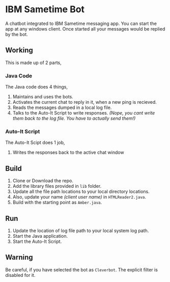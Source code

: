 # IBM Sametime Bot

A chatbot integrated to IBM Sametime messaging app. You can start the app at any windows client. Once started all your messages would be replied by the bot.

## Working

This is made up of 2 parts,

### Java Code

The Java code does 4 things,

1. Maintains and uses the bots.
2. Activates the current chat to reply in it, when a new ping is recieved.
3. Reads the messages dumped in a local log file.
4. Talks to the Auto-It Script to write responses. _(Nope, you cant write them back to the log file. You have to actually send them!)_

### Auto-It Script

The Auto-It Scipt does 1 job,

1. Writes the responses back to the active chat window 

## Build

1. Clone or Download the repo.
2. Add the library files provided in `lib` folder.
3. Update all the file path locations to your local directory locations.
4. Also, update your name _(client user name)_ in `HTMLReader2.java`.
4. Build with the starting point as `Amber.java`.

## Run

1. Update the location of log file path to your local system log path.
2. Start the Java application.
3. Start the Auto-It Script.

## Warning

Be careful, if you have selected the bot as `Cleverbot`. The explicit filter is disabled for it. 
